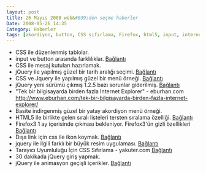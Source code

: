 ```yaml
---
layout: post
title: 26 Mayıs 2008 web&#039;den seçme haberler
Date: 2008-05-26 14:35
Category: Haberler
tags: [akordiyon, button, CSS sıfırlama, Firefox, html5, input, internet explorer, jquery, mesaj kutuları, tablo]
---
```


-   CSS ile düzenlenmiş tablolar.
-   input ve button arasında farklılıklar. [Bağlantı][1]
-   CSS ile mesaj kutuları hazırlamak.
-   jQuery ile yapılmış güzel bir tarih aralığı seçimi. [Bağlantı][3]
-   CSS ve Jquery ile yapılmış güzel bir menü örneği. [Bağlantı][4]
-   jQuery yeni sürümü çıkmış 1.2.5 bazı sorunlar giderilmiş.
    [Bağlantı][5]
-   "Tek bir bilgisayarda birden fazla Internet Explorer" - eburhan.com
    http://www.eburhan.com/tek-bir-bilgisayarda-birden-fazla-internet-explorer/
-   Basite indirgenmiş güzel bir yatay akordiyon menü örneği.
-   HTML5 ile birlikte gelen sıralı listeleri tersten sıralama özelliği.
    [Bağlantı][8]
-   Firefox3 1 ay içerisinde çıkması bekleniyor. Firefox3'ün gizli
    özellikleri [Bağlantı][9]
-   Dışa link için css ile ikon koymak. [Bağlantı][10]
-   jquery ile ilgili farklı bir büyük resim uygulaması. [Bağlantı][11]
-   Tarayıcı Uyumluluğu İçin CSS Sıfırlama - yakuter.com [Bağlantı][12]
-   30 dakikada jQuery giriş yapmak. 
-   jQuery ile animasyon geçişli içerikler. [Bağlantı][14]


  [1]: http://trevordavis.net/blog/tutorial/input-vs-button/
    "input ve buton"
  [3]: http://www.filamentgroup.com/examples/datepicker/
    "jQuery seçim aracı"
  [4]: http://nettuts.com/javascript-ajax/create-a-cool-animated-navigation-with-css-and-jquery/
    "jquery css"
  [5]: http://docs.jquery.com/Release:jQuery_1.2.5 "jquery 1.2.5"
  [8]: http://css.dzone.com/news/html-5-reverse-ordered-lists
    "tersten sırala"
  [9]: http://www.sitepoint.com/blogs/2008/05/23/two-hidden-features-new-in-firefox-3/
    "Firefox3"
  [10]: http://www.maxdesign.com.au/presentation/external/ "dışa bağlan"
  [11]: http://www.dfc-e.com/metiers/multimedia/opensource/jquery-fancyzoom/
    "jquery büyük resim"
  [12]: http://www.yakuter.com/tarayici-uyumlulugu-icin-css-sifirlama/
    "tarayıcı uyumu"
  [14]: http://nettuts.com/javascript-ajax/how-to-load-in-and-animate-content-with-jquery/
    "jquery"

